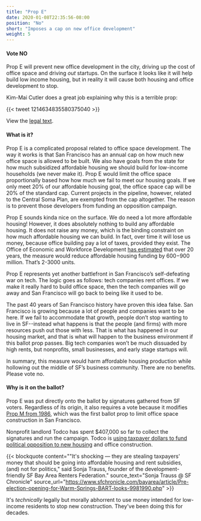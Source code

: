 ```yaml
---
title: "Prop E"
date: 2020-01-08T22:35:56-08:00
position: "No"
short: "Imposes a cap on new office development"
weight: 5
---
```


#### Vote NO

Prop E will prevent new office development in the city, driving up the cost
of office space and driving _out_ startups. On the surface it looks like it
will help build low income housing, but in reality it will cause both housing
and office development to stop.

Kim-Mai Cutler does a great job explaining why this is a terrible prop:

{{< tweet 1214634835580375040 >}}

View the [legal text](https://sfelections.sfgov.org/sites/default/files/Documents/candidates/Mar2020_BalancedDevAct_LegalText_Resubmitted.pdf).

#### What is it?

Prop E is a complicated proposal related to office space development. The way
it works is that San Francisco has an annual cap on how much new office space
is allowed to be built. We also have goals from the state for how much
subsidized affordable housing we should build for low-income households (we
never make it). Prop E would limit the office space proportionally based how
how much we fail to meet our housing goals. If we only meet 20% of our
affordable housing goal, the office space cap will be 20% of the standard cap.
Current projects in the pipeline, however, related to the Central Soma Plan,
are exempted from the cap altogether. The reason is to prevent those developers
from funding an opposition campaign.

Prop E sounds kinda nice on the surface. We do need a lot more affordable
housing! However, it does absolutely nothing to build any affordable housing.
It does not raise any money, which is the binding constraint on how much
affordable housing we can build. In fact, over time it will lose us money,
because office building pay a lot of taxes, provided they exist. The Office of
Economic and Workforce Development [has estimated](https://www.sfchronicle.com/business/article/SF-voters-to-consider-new-limits-to-office-growth-14893911.php)
that over 20 years, the measure would reduce affordable housing funding by
$600-$900 million. That’s 2-3000 units.

Prop E represents yet another battlefront in San Francisco’s self-defeating war
on tech. The logic goes as follows: tech companies rent offices. If we make it
really hard to build office space, then the tech companies will go away and San
Francisco will go back to being like it used to be.

The past 40 years of San Francisco history have proven this idea false. San
Francisco is growing because a lot of people and companies want to be here. If
we fail to accommodate that growth, people don’t stop wanting to live in
SF--instead what happens is that the people (and firms) with more resources
push out those with less. That is what has happened in our housing market, and
that is what will happen to the business environment if this ballot prop
passes. Big tech companies won’t be much dissuaded by high rents, but
nonprofits, small businesses, and early stage startups will. 

In summary, this measure would harm affordable housing production while
hollowing out the middle of SF’s business community. There are no benefits.
Please vote no.

#### Why is it on the ballot?

Prop E was put directly onto the ballot by signatures gathered from SF voters.
Regardless of its origin, it also requires a vote because it modifies
[Prop M from 1986](https://www.spur.org/publications/urbanist-article/1999-07-01/proposition-m-and-downtown-growth-battle),
which was the first ballot prop to limit office space construction in San
Francisco.

Nonprofit landlord Todco has spent $407,000 so far to collect the signatures
and run the campaign. Todco is [using taxpayer dollars to fund political
opposition to new housing](https://www.sfchronicle.com/bayarea/article/Pre-election-opening-for-Warm-Springs-BART-looks-9981990.php)
and office construction.

{{< blockquote 
    content="\"It's shocking — they are stealing taxpayers' money that should be going into affordable housing and rent subsidies, (and) not for politics,\" said Sonja Trauss, founder of the development-friendly SF Bay Area Renters Federation."
    source_text="Sonja Trauss @ SF Chronicle"
    source_url="https://www.sfchronicle.com/bayarea/article/Pre-election-opening-for-Warm-Springs-BART-looks-9981990.php"
    >}}

It's _technically_ legally but morally abhorrent to
use money intended for low-income residents to stop new construction. They've
been doing this for decades.

